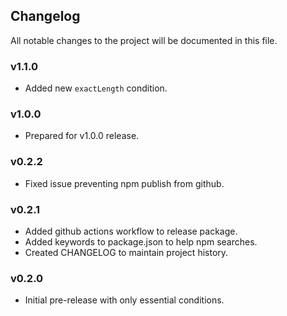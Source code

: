 ## Changelog
All notable changes to the project will be documented in this file.

### v1.1.0
- Added new `exactLength` condition.

### v1.0.0
 - Prepared for v1.0.0 release.

### v0.2.2
- Fixed issue preventing npm publish from github.

### v0.2.1
- Added github actions workflow to release package.
- Added keywords to package.json to help npm searches.
- Created CHANGELOG to maintain project history.

### v0.2.0
- Initial pre-release with only essential conditions.
